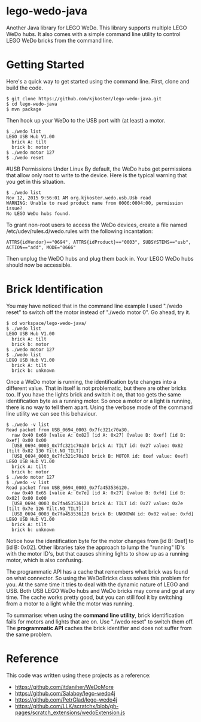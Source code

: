 # lego-wedo-java
Another Java library for LEGO WeDo. This library supports multiple LEGO WeDo hubs. It also comes with a simple command line utility to control LEGO WeDo bricks from the command line.

# Getting Started
Here's a quick way to get started using the command line. First, clone and build the code.

```
$ git clone https://github.com/kjkoster/lego-wedo-java.git
$ cd lego-wedo-java
$ mvn package
```

Then hook up your WeDo to the USB port with (at least) a motor.

```
$ ./wedo list
LEGO USB Hub V1.00
  brick A: tilt
  brick b: motor
$ ./wedo motor 127
$ ./wedo reset
```

#USB Permissions Under Linux
By default, the WeDo hubs get permissions that allow only root to write to the device. Here is the typical warning that you get in this situation.

```
$ ./wedo list
Nov 12, 2015 9:56:01 AM org.kjkoster.wedo.usb.Usb read
WARNING: Unable to read product name from 0006:0004:00, permission issue?
No LEGO WeDo hubs found.
```

To grant non-root users to access the WeDo devices, create a file named /etc/udev/rules.d/wedo.rules with the following incantation:

```
ATTRS{idVendor}=="0694", ATTRS{idProduct}=="0003", SUBSYSTEMS=="usb", ACTION=="add", MODE="0666"
```
 
Then unplug the WeDO hubs and plug them back in. Your LEGO WeDo hubs should now be accessible.
# Brick Identification
You may have noticed that in the command line example I used "./wedo reset" to switch off the motor instead of "./wedo motor 0". Go ahead, try it.

```
$ cd workspace/lego-wedo-java/
$ ./wedo list
LEGO USB Hub V1.00
  brick A: tilt
  brick b: motor
$ ./wedo motor 127
$ ./wedo list
LEGO USB Hub V1.00
  brick A: tilt
  brick b: unknown
```

Once a WeDo motor is running, the identification byte changes into a different value. That in itself is not problematic, but there are other bricks too. If you have the lights brick and switch it on, that too gets the same identification byte as a running motor. So once a motor or a light is running, there is no way to tell them apart. Using the verbose mode of the command line utility we can see this behaviour.

```
$ ./wedo -v list
Read packet from USB_0694_0003_0x7fc321c70a30.
  raw 0x40 0x69 [value A: 0x82] [id A: 0x27] [value B: 0xef] [id B: 0xef] 0x00 0x00
  [USB_0694_0003_0x7fc321c70a30 brick A: TILT id: 0x27 value: 0x82 [tilt 0x82 130 Tilt.NO_TILT]]
  [USB_0694_0003_0x7fc321c70a30 brick B: MOTOR id: 0xef value: 0xef]
LEGO USB Hub V1.00
  brick A: tilt
  brick b: motor
$ ./wedo motor 127
$ ./wedo -v list
Read packet from USB_0694_0003_0x7fa453536120.
  raw 0x40 0x65 [value A: 0x7e] [id A: 0x27] [value B: 0xfd] [id B: 0x02] 0x00 0x00
  [USB_0694_0003_0x7fa453536120 brick A: TILT id: 0x27 value: 0x7e [tilt 0x7e 126 Tilt.NO_TILT]]
  [USB_0694_0003_0x7fa453536120 brick B: UNKNOWN id: 0x02 value: 0xfd]
LEGO USB Hub V1.00
  brick A: tilt
  brick b: unknown
```

Notice how the identification byte for the motor changes from [id B: 0xef] to [id B: 0x02]. Other libraries take the approach to lump the "running" ID's with the motor ID's, but that causes shining lights to show up as a running motor, which is also confusing.

The programmatic API has a cache that remembers what brick was found on what connector. So using the WeDoBricks class solves this problem for you. At the same time it tries to deal with the dynamic nature of LEGO and USB. Both USB LEGO WeDo hubs and WeDo bricks may come and go at any time. The cache works pretty good, but you can still fool it by switching from a motor to a light while the motor was running.

To summarise: when using the **command line utility**, brick identification fails for motors and lights that are on. Use "./wedo reset" to switch them off. The **programmatic API** caches the brick identifier and does not suffer from the same problem.

# Reference
This code was written using these projects as a reference:
- https://github.com/itdaniher/WeDoMore
- https://github.com/Salaboy/lego-wedo4j
- https://github.com/PetrGlad/lego-wedo4j
- https://github.com/LLK/scratchx/blob/gh-pages/scratch_extensions/wedoExtension.js

